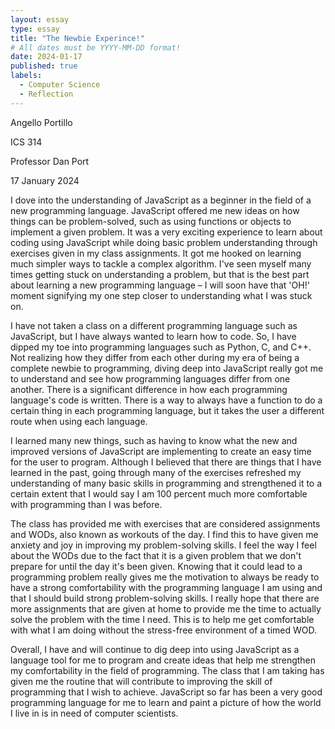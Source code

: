 ```yaml
---
layout: essay
type: essay
title: "The Newbie Experince!"
# All dates must be YYYY-MM-DD format!
date: 2024-01-17
published: true
labels:
  - Computer Science
  - Reflection
---
```


Angello Portillo

ICS 314

Professor Dan Port

17 January 2024


I dove into the understanding of JavaScript as a beginner in the field of a new programming language. JavaScript offered me new ideas on how things can be problem-solved, such as using functions or objects to implement a given problem. It was a very exciting experience to learn about coding using JavaScript while doing basic problem understanding through exercises given in my class assignments. It got me hooked on learning much simpler ways to tackle a complex algorithm. I've seen myself many times getting stuck on understanding a problem, but that is the best part about learning a new programming language – I will soon have that 'OH!' moment signifying my one step closer to understanding what I was stuck on.

I have not taken a class on a different programming language such as JavaScript, but I have always wanted to learn how to code. So, I have dipped my toe into programming languages such as Python, C, and C++. Not realizing how they differ from each other during my era of being a complete newbie to programming, diving deep into JavaScript really got me to understand and see how programming languages differ from one another. There is a significant difference in how each programming language's code is written. There is a way to always have a function to do a certain thing in each programming language, but it takes the user a different route when using each language.

I learned many new things, such as having to know what the new and improved versions of JavaScript are implementing to create an easy time for the user to program. Although I believed that there are things that I have learned in the past, going through many of the exercises refreshed my understanding of many basic skills in programming and strengthened it to a certain extent that I would say I am 100 percent much more comfortable with programming than I was before.

The class has provided me with exercises that are considered assignments and WODs, also known as workouts of the day. I find this to have given me anxiety and joy in improving my problem-solving skills. I feel the way I feel about the WODs due to the fact that it is a given problem that we don't prepare for until the day it's been given. Knowing that it could lead to a programming problem really gives me the motivation to always be ready to have a strong comfortability with the programming language I am using and that I should build strong problem-solving skills. I really hope that there are more assignments that are given at home to provide me the time to actually solve the problem with the time I need. This is to help me get comfortable with what I am doing without the stress-free environment of a timed WOD.

Overall, I have and will continue to dig deep into using JavaScript as a language tool for me to program and create ideas that help me strengthen my comfortability in the field of programming. The class that I am taking has given me the routine that will contribute to improving the skill of programming that I wish to achieve. JavaScript so far has been a very good programming language for me to learn and paint a picture of how the world I live in is in need of computer scientists.


